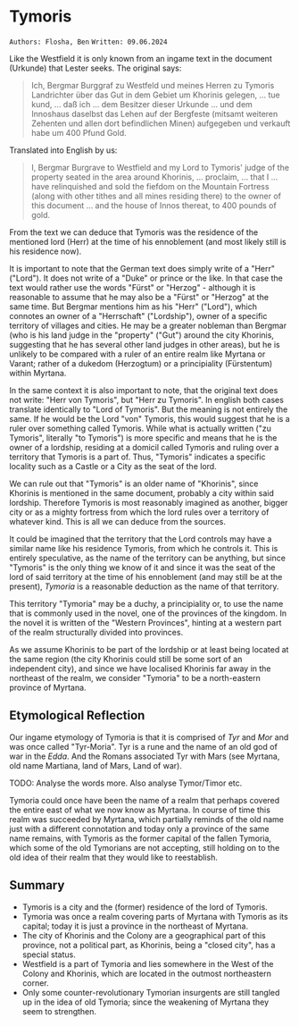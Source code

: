 # Tymoris

``Authors: Flosha, Ben``
``Written: 09.06.2024``

Like the Westfield it is only known from an ingame text in the document (Urkunde) that Lester seeks. The original says:

> Ich, Bergmar Burggraf zu Westfeld und meines Herren zu Tymoris Landrichter über das Gut in dem Gebiet um Khorinis gelegen, ... tue kund, ... daß ich ... dem Besitzer dieser Urkunde ... und dem Innoshaus daselbst das Lehen auf der Bergfeste (mitsamt weiteren Zehenten und allen dort befindlichen Minen) aufgegeben und verkauft habe um 400 Pfund Gold.

Translated into English by us:
> I, Bergmar Burgrave to Westfield and my Lord to Tymoris' judge of the property seated in the area around Khorinis, ... proclaim, ... that I ... have relinquished and sold the fiefdom on the Mountain Fortress (along with other tithes and all mines residing there) to the owner of this document ... and the house of Innos thereat, to 400 pounds of gold.

From the text we can deduce that Tymoris was the residence of the mentioned lord (Herr) at the time of his ennoblement (and most likely still is his residence now). 

It is important to note that the German text does simply write of a "Herr" ("Lord"). It does not write of a "Duke" or prince or the like. In that case the text would rather use the words "Fürst" or "Herzog" - although it is reasonable to assume that he may also be a "Fürst" or "Herzog" at the same time. But Bergmar mentions him as his "Herr" ("Lord"), which connotes an owner of a "Herrschaft" ("Lordship"), owner of a specific territory of villages and cities. He may be a greater nobleman than Bergmar (who is his land judge in the "property" ("Gut") around the city Khorinis, suggesting that he has several other land judges in other areas), but he is unlikely to be compared with a ruler of an entire realm like Myrtana or Varant; rather of a dukedom (Herzogtum) or a principiality (Fürstentum) within Myrtana. 

In the same context it is also important to note, that the original text does not write: "Herr von Tymoris", but "Herr zu Tymoris". In english both cases translate identically to "Lord of Tymoris". But the meaning is not entirely the same. If he would be the Lord "von" Tymoris, this would suggest that he is a ruler over something called Tymoris. While what is actually written ("zu Tymoris", literally "to Tymoris") is more specific and means that he is the owner of a lordship, residing at a domicil called Tymoris and ruling over a territory that Tymoris is a part of. Thus, "Tymoris" indicates a specific locality such as a Castle or a City as the seat of the lord.

We can rule out that "Tymoris" is an older name of "Khorinis", since Khorinis is mentioned in the same document, probably a city within said lordship. Therefore Tymoris is most reasonably imagined as another, bigger city or as a mighty fortress from which the lord rules over a territory of whatever kind. This is all we can deduce from the sources.

It could be imagined that the territory that the Lord controls may have a similar name like his residence Tymoris, from which he controls it. This is entirely speculative, as the name of the territory can be anything, but since "Tymoris" is the only thing we know of it and since it was the seat of the lord of said territory at the time of his ennoblement (and may still be at the present), *Tymoria* is a reasonable deduction as the name of that territory.

This territory "Tymoria" may be a duchy, a principiality or, to use the name that is commonly used in the novel, one of the provinces of the kingdom. In the novel it is written of the "Western Provinces", hinting at a western part of the realm structurally divided into provinces.

As we assume Khorinis to be part of the lordship or at least being located at the same region (the city Khorinis could still be some sort of an independent city), and since we have localised Khorinis far away in the northeast of the realm, we consider "Tymoria" to be a north-eastern province of Myrtana.


## Etymological Reflection

Our ingame etymology of Tymoria is that it is comprised of *Tyr* and *Mor* and was once called "Tyr-Moria". Tyr is a rune and the name of an old god of war in the *Edda*. And the Romans associated Tyr with Mars (see Myrtana, old name Martiana, land of Mars, Land of war). 

TODO: Analyse the words more. Also analyse Tymor/Timor etc. 

Tymoria could once have been the name of a realm that perhaps covered the entire east of what we now know as Myrtana. In course of time this realm was succeeded by Myrtana, which partially reminds of the old name just with a different connotation and today only a province of the same name remains, with Tymoris as the former capital of the fallen Tymoria, which some of the old Tymorians are not accepting, still holding on to the old idea of their realm that they would like to reestablish.

## Summary

* Tymoris is a city and the (former) residence of the lord of Tymoris.
* Tymoria was once a realm covering parts of Myrtana with Tymoris as its capital; today it is just a province in the northeast of Myrtana.
* The city of Khorinis and the Colony are a geographical part of this province, not a political part, as Khorinis, being a "closed city", has a special status.
* Westfield is a part of Tymoria and lies somewhere in the West of the Colony and Khorinis, which are located in the outmost northeastern corner.
* Only some counter-revolutionary Tymorian insurgents are still tangled up in the idea of old Tymoria; since the weakening of Myrtana they seem to strengthen.
